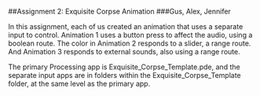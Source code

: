 ##Assignment 2: Exquisite Corpse Animation
###Gus, Alex, Jennifer

In this assignment, each of us created an animation that uses a separate input to control. Animation 1 uses a button press to affect the audio, using a boolean route. The color in Animation 2 responds to a slider, a range route. And Animation 3 responds to external sounds, also using a range route.

The primary Processing app is Exquisite_Corpse_Template.pde, and the separate input apps are in folders within the Exquisite_Corpse_Template folder, at the same level as the primary app.